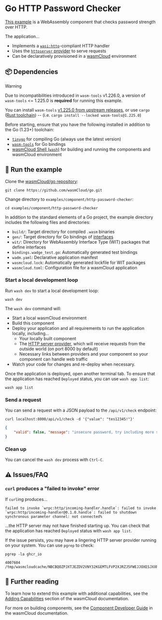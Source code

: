 # Go HTTP Password Checker

[This example](https://github.com/wasmCloud/go/tree/main/examples/component/http-password-checker) is a WebAssembly component that checks password strength over HTTP.

The application...

- Implements a [`wasi:http`][wasi-http]-compliant HTTP handler
- Uses the [`httpserver` provider][httpserver-provider] to serve requests
- Can be declaratively provisioned in a [wasmCloud][wasmCloud] environment

[wasi-http]: https://github.com/WebAssembly/wasi-http
[httpserver-provider]: https://github.com/wasmCloud/wasmCloud/tree/main/crates/provider-http-server
[wasmCloud]: https://wasmcloud.com/docs/intro
[tinygo]: https://tinygo.org/getting-started/install/
[wash]:  https://wasmcloud.com/docs/ecosystem/wash/
[wasm-tools]: https://github.com/bytecodealliance/wasm-tools#installation

## 📦 Dependencies

> [!WARNING]
> Due to incompatibilities introduced in `wasm-tools` v1.226.0, a version of
> `wasm-tools` <= 1.225.0 is **required** for running this example.
>
> You can install `wasm-tools` [v1.225.0 from upstream releases](https://github.com/bytecodealliance/wasm-tools/releases/tag/v1.225.0), or use
> `cargo` ([Rust toolchain](https://doc.rust-lang.org/cargo/getting-started/installation.html)) -- (i.e. `cargo install --locked wasm-tools@1.225.0`)

Before starting, ensure that you have the following installed in addition to the Go (1.23+) toolchain:

- [`tinygo`](https://tinygo.org/getting-started/install/) for compiling Go (always use the latest version)
- [`wasm-tools`](https://github.com/bytecodealliance/wasm-tools#installation) for Go bindings
- [wasmCloud Shell (`wash`)](https://wasmcloud.com/docs/installation) for building and running the components and wasmCloud environment

## 👟 Run the example

Clone the [wasmCloud/go repository](https://github.com/wasmcloud/go):

```shell
git clone https://github.com/wasmCloud/go.git
```

Change directory to `examples/component/http-password-checker`:

```shell
cd examples/component/http-password-checker
```

In addition to the standard elements of a Go project, the example directory includes the following files and directories:

- `build/`: Target directory for compiled `.wasm` binaries
- `gen/`: Target directory for Go bindings of [interfaces](https://wasmcloud.com/docs/concepts/interfaces)
- `wit/`: Directory for WebAssembly Interface Type (WIT) packages that define interfaces
- `bindings.wadge_test.go`: Automatically generated test bindings
- `wadm.yaml`: Declarative application manifest
- `wasmcloud.lock`: Automatically generated lockfile for WIT packages
- `wasmcloud.toml`: Configuration file for a wasmCloud application

### Start a local development loop

Run `wash dev` to start a local development loop:

```shell
wash dev
```

The `wash dev` command will:

- Start a local wasmCloud environment
- Build this component
- Deploy your application and all requirements to run the application locally, including...
  - Your locally built component
  - The [HTTP server provider][httpserver-provider], which will receive requests from the outside world (on port 8000 by default)
  - Necessary links between providers and your component so your component can handle web traffic
- Watch your code for changes and re-deploy when necessary.

Once the application is deployed, open another terminal tab. To ensure that the application has reached `Deployed` status, you can use `wash app list`:

```shell
wash app list
```

### Send a request

You can send a request with a JSON payload to the `/api/v1/check` endpoint:

```shell
curl localhost:8000/api/v1/check -d '{"value": "tes12345!"}'
```
```json
{
    "valid": false, "message": "insecure password, try including more special characters, using uppercase letters or using a longer password"
}
```

### Clean up

You can cancel the `wash dev` process with `Ctrl-C`.

## ⚠️ Issues/FAQ

### `curl` produces a "failed to invoke" error

If `curl`ing produces...

```text
failed to invoke `wrpc:http/incoming-handler.handle`: failed to invoke `wrpc:http/incoming-handler@0.1.0.handle`: failed to shutdown synchronous parameter channel: not connected%
```

...the HTTP server may not have finished starting up. You can check that the application has reached `Deployed` status with `wash app list`.

If the issue persists, you may have a lingering HTTP server provider running on your system. You can use `pgrep` to check:

```shell
pgrep -la ghcr_io
```
```text
4007604 /tmp/wasmcloudcache/NBCBQOZPJXTJEZDV2VNY32KGEMTLFVP2XJRZJ5FWEJJOXESJXXR2RO46/ghcr_io_wasmcloud_http_server_0_23_1
```

## 📖 Further reading

To learn how to extend this example with additional capabilities, see the [Adding Capabilities](https://wasmcloud.com/docs/tour/adding-capabilities?lang=go) section of the wasmCloud documentation.

For more on building components, see the [Component Developer Guide](https://wasmcloud.com/docs/developer/components/) in the wasmCloud documentation.
